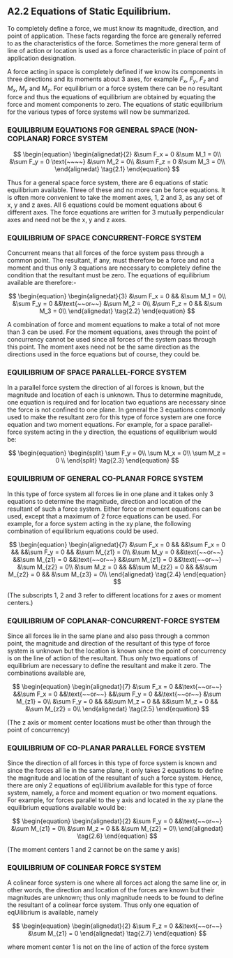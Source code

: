 
## A2.2 Equations of Static Equilibrium.

To completely define a force, we must know
its magnitude, direction, and point of application. These facts regarding the force are
generally referred to as the characteristics of
the force. Sometimes the more general term of
line of action or location is used as a force
characteristic in place of point of application
designation.


A force acting in space is completely
defined if we know its components in three
directions and its moments about 3 axes, for
example $F_x$, $F_y$, $F_z$ and $M_x$, $M_y$ and $M_z$. For
equilibrium or a force system there can be no
resultant force and thus the equations of
equilibrium are obtained by equating the force
and moment components to zero. The equations
of static equilibrium for the various types of
force systems will now be summarized.


### EQUILIBRIUM EQUATIONS FOR GENERAL SPACE (NON-COPLANAR) FORCE SYSTEM

$$
\begin{equation}
\begin{alignedat}{2}
&\sum F_x = 0               &\sum M_1 = 0\\
&\sum F_y = 0 \text{~~~~} &\sum M_2 = 0\\
&\sum F_z = 0               &\sum M_3 = 0\\
\end{alignedat} 
\tag{2.1}
\end{equation}
$$


Thus for a general space force system,
there are 6 equations of static equilibrium
available. Three of these and no more can be
force equations. It is often more convenient
to take the moment axes, 1, 2 and 3, as any set
of x, y and z axes. All 6 equations could be
moment equations about 6 different axes. The
force equations are written for 3 mutually
perpendicular axes and need not be the x, y
and z axes.


### EQUILIBRIUM OF SPACE CONCURRENT-FORCE SYSTEM

Concurrent means that all forces of the
force system pass through a common point. The
resultant, if any, must therefore be a force
and not a moment and thus only 3 equations are
necessary to completely define the condition
that the resultant must be zero. The equations
of equilibrium available are therefore:-

$$
\begin{equation}
\begin{alignedat}{3}
&\sum F_x = 0 &&              &\sum M_1 = 0\\
&\sum F_y = 0 &&\text{~~or~~} &\sum M_2 = 0\\
&\sum F_z = 0 &&              &\sum M_3 = 0\\
\end{alignedat} 
\tag{2.2}
\end{equation}
$$

A combination of force and moment equations
to make a total of not more than 3 can be used.
For the moment equations, axes through the point
of concurrency cannot be used since all forces
of the system pass through this point. The
moment axes need not be the same direction as
the directions used in the force equations but
of course, they could be.


### EQUILIBRIUM OF SPACE PARALLEL-FORCE SYSTEM

In a parallel force system the direction of
all forces is known, but the magnitude and
location of each is unknown. Thus to determine
magnitude, one equation is required and for
location two equations are necessary since the
force is not confined to one plane. In general
the 3 equations commonly used to make the resultant zero for this type of force system are
one force equation and two moment equations.
For example, for a space parallel-force system
acting in the y direction, the equations of
equilibrium would be:

$$
\begin{equation}
\begin{split}
\sum F_y = 0\\
\sum M_x = 0\\
\sum M_z = 0 \\
\end{split}
\tag{2.3}
\end{equation}
$$


### EQUILIBRIUM OF GENERAL CO-PLANAR FORCE SYSTEM

In this type of force system all forces lie
in one plane and it takes only 3 equations to
determine the magnitude, direction and location
of the resultant of such a force system. Either
force or moment equations can be used, except
that a maximum of 2 force equations can be used.
For example, for a force system acting in the
xy plane, the following combination of equilibrium equations could be used.


$$
\begin{equation}
\begin{alignedat}{7}
&\sum F_x = 0 &&              &&\sum F_x = 0    &&              &&\sum F_y = 0    &&              &\sum M_{z1} = 0\\
&\sum M_y = 0 &&\text{~~or~~} &&\sum M_{z1} = 0 &&\text{~~or~~} &&\sum M_{z1} = 0 &&\text{~~or~~} &\sum M_{z2} = 0\\
&\sum M_z = 0 &&              &&\sum M_{z2} = 0 &&              &&\sum M_{z2} = 0 &&              &\sum M_{z3} = 0\\
\end{alignedat} 
\tag{2.4}
\end{equation}
$$

(The subscripts 1, 2 and 3 refer to different
locations for z axes or moment centers.)





### EQUILIBRIUM OF COPLANAR-CONCURRENT-FORCE SYSTEM

Since all forces lie in the same plane and
also pass through a common point, the magnitude
and direction of the resultant of this type of
force system is unknown but the location is
known since the point of concurrency is on the
line of action of the resultant. Thus only two
equations of equilibrium are necessary to define
the resultant and make it zero. The combinations available are,


$$
\begin{equation}
\begin{alignedat}{7}
&\sum F_x = 0 &&\text{~~or~~} &&\sum F_x = 0 &&\text{~~or~~} &&\sum F_y = 0 &&\text{~~or~~} &\sum M_{z1} = 0\\
&\sum F_y = 0 &&              &&\sum M_z = 0 &&              &&\sum M_z = 0 &&              &\sum M_{z2} = 0\\
\end{alignedat} 
\tag{2.5}
\end{equation}
$$

(The z axis or moment center locations must be
other than through the point of concurrency)



### EQUILIBRIUM OF CO-PLANAR PARALLEL FORCE SYSTEM

Since the direction of all forces in this
type of force system is known and since the
forces all lie in the same plane, it only takes
2 equations to define the magnitude and location
of the resultant of such a force system. Hence,
there are only 2 equations of eqUilibrium available for this type of force system, namely, a
force and moment equation or two moment
equations. For example, for forces parallel to
the y axis and located in the xy plane the
equilibrium equations available would be: 

$$
\begin{equation}
\begin{alignedat}{2}
&\sum F_y = 0 &&\text{~~or~~} &\sum M_{z1} = 0\\
&\sum M_z = 0 &&              &\sum M_{z2} = 0\\
\end{alignedat} 
\tag{2.6}
\end{equation}
$$

(The moment centers 1 and 2 cannot be on the
same y axis)


### EQUILIBRIUM OF COLINEAR FORCE SYSTEM

A colinear force system is one where all
forces act along the same line or, in other
words, the direction and location of the forces
are known but their magnitudes are unknown;
thus only magnitude needs to be found to define
the resultant of a colinear force system. Thus
only one equation of eqUilibrium is available,
namely

$$
\begin{equation}
\begin{alignedat}{2}
&\sum F_z = 0 &&\text{~~or~~} &\sum M_{z1} = 0
\end{alignedat} 
\tag{2.7}
\end{equation}
$$

where moment center 1 is not on the line of
action of the force system

